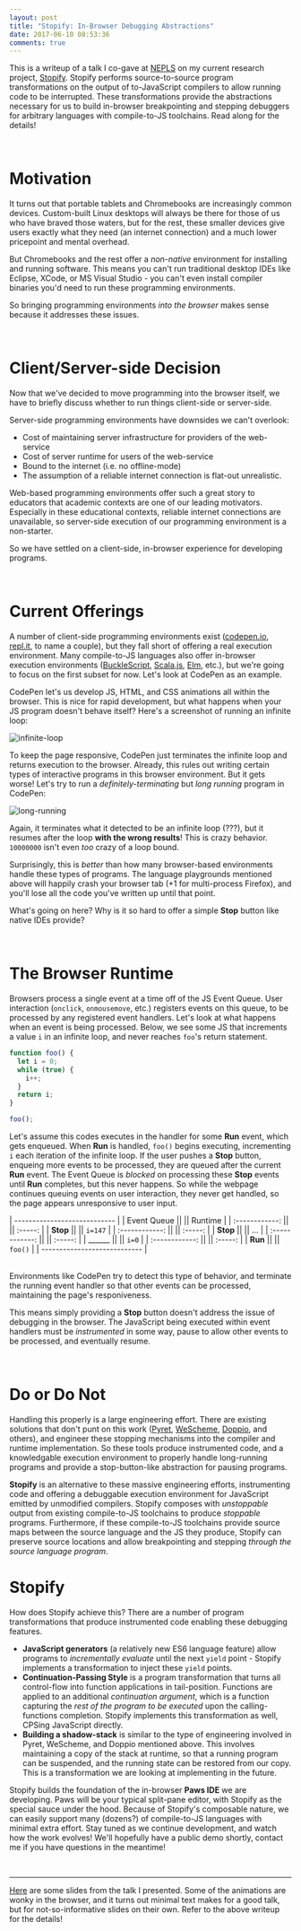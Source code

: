 ```yaml
---
layout: post
title: "Stopify: In-Browser Debugging Abstractions"
date: 2017-06-10 08:53:36
comments: true
---
```


This is a writeup of a talk I co-gave at
[NEPLS](http://www.nepls.org/Events/31/) on my current research project,
[Stopify](http://github.com/plasma-umass/Stopify). Stopify performs source-to-source
program transformations on the output of to-JavaScript compilers to allow
running code to be interrupted. These transformations provide the abstractions
necessary for us to build in-browser breakpointing and stepping debuggers for
arbitrary languages with compile-to-JS toolchains. Read along for the details!

<br />

Motivation
===

It turns out that portable tablets and Chromebooks are increasingly common
devices. Custom-built Linux desktops will always be there for those of us who
have braved those waters, but for the rest, these smaller devices give users
exactly what they need (an internet connection) and a much lower pricepoint and
mental overhead.

But Chromebooks and the rest offer a _non-native_ environment for installing and
running software. This means you can't run traditional desktop IDEs like
Eclipse, XCode, or MS Visual Studio - you can't even install compiler binaries
you'd need to run these programming environments.

So bringing programming environments _into the browser_ makes sense because it
addresses these issues.

<br />

Client/Server-side Decision
===

Now that we've decided to move programming into the browser itself, we have to
briefly discuss whether to run things client-side or server-side.

Server-side programming environments have downsides we can't overlook:
 - Cost of maintaining server infrastructure for providers of the web-service
 - Cost of server runtime for users of the web-service
 - Bound to the internet (i.e. no offline-mode)
 - The assumption of a reliable internet connection is flat-out unrealistic.

Web-based programming environments offer such a great story to educators that
academic contexts are one of our leading motivators. Especially in these
educational contexts, reliable internet connections are unavailable, so
server-side execution of our programming environment is a non-starter.

So we have settled on a client-side, in-browser experience for developing
programs.

<br />

Current Offerings
===

A number of client-side programming environments exist
([codepen.io](https://codepen.io), [repl.it](https://repl.it), to name a
couple), but they fall short of offering a real execution environment. Many
compile-to-JS languages also offer in-browser execution environments
([BuckleScript](http://bloomberg.github.io/bucklescript/js-demo/),
[Scala.js](https://scalafiddle.io/), [Elm](http://elm-lang.org/try), etc.), but
we're going to focus on the first subset for now. Let's look at CodePen as an
example.

CodePen let's us develop JS, HTML, and CSS animations all within the browser.
This is nice for rapid development, but what happens when your JS program
doesn't behave itself? Here's a screenshot of running an infinite loop:

![infinite-loop](/images/codepen-infinite-loop.png)

To keep the page responsive, CodePen just terminates the infinite loop and
returns execution to the browser. Already, this rules out writing certain types
of interactive programs in this browser environment. But it gets worse! Let's
try to run a _definitely-terminating_ but _long running_ program in CodePen:

![long-running](/images/codepen-long-running.png)

Again, it terminates what it detected to be an infinite loop (???), but it
resumes after the loop **with the wrong results**! This is crazy behavior.
`10000000` isn't even _too_ crazy of a loop bound.

Surprisingly, this is _better_ than how many browser-based environments handle
these types of programs. The language playgrounds mentioned above will happily
crash your browser tab (+1 for multi-process Firefox), and you'll lose all the
code you've written up until that point.

What's going on here? Why is it so hard to offer a simple **Stop** button like
native IDEs provide?

<br />

The Browser Runtime
===

Browsers process a single event at a time off of the JS Event Queue. User
interaction (`onclick`, `onmousemove`, etc.) registers events on this queue, to
be processed by any registered event handlers. Let's look at what happens when
an event is being processed. Below, we see some JS that increments a value `i`
in an infinite loop, and never reaches `foo`'s return statement.

```js
function foo() {
  let i = 0;
  while (true) {
    i++;
  }
  return i;
}

foo();
```

Let's assume this codes executes in the handler for some **Run** event, which
gets enqueued. When **Run** is handled, `foo()` begins executing, incrementing
`i` each iteration of the infinite loop. If the user pushes a **Stop** button,
enqueing more events to be processed, they are queued after the current **Run**
event. The Event Queue is _blocked_ on processing these **Stop** events until
**Run** completes, but this never happens. So while the webpage continues
queuing events on user interaction, they never get handled, so the page appears
unresponsive to user input.

| ---------------------------- |
|   Event Queue  || || Runtime |
| :------------: || || :-----: |
|    **Stop**    || || `i=147` |
| :------------: || || :-----: |
|    **Stop**    || ||   ...   |
| :------------: || || :-----: |
|  \_\_\_\_\_\_  || ||  `i=0`  |
| :------------: || || :-----: |
|    **Run**     || || `foo()` |
| ---------------------------- |

<br />
Environments like CodePen try to detect this type of behavior, and terminate the
running event handler so that other events can be processed, maintaining the
page's responiveness.

This means simply providing a **Stop** button doesn't address the issue of
debugging in the browser. The JavaScript being executed within event handlers
must be _instrumented_ in some way, pause to allow other events to be processed,
and eventually resume.

<br />

Do or Do Not
===

Handling this properly is a large engineering effort. There are existing
solutions that don't punt on this work ([Pyret](http://code.pyret.org),
[WeScheme](http://wescheme.org), [Doppio](http://plasma-umass.github.io/doppio-demo/),
and others), and engineer these stopping mechanisms into the compiler and
runtime implementation. So these tools produce instrumented code, and a
knowledgable execution environment to properly handle long-running programs and
provide a stop-button-like abstraction for pausing programs.

**Stopify** is an alternative to these massive engineering efforts,
instrumenting code and offering a debuggable execution environment for
JavaScript emitted by unmodified compilers. Stopify composes with _unstoppable_
output from existing compile-to-JS toolchains to produce _stoppable_ programs.
Furthermore, if these compile-to-JS toolchains provide source maps between the
source language and the JS they produce, Stopify can preserve source locations
and allow breakpointing and stepping _through the source language program_.

Stopify
===

How does Stopify achieve this? There are a number of program transformations
that produce instrumented code enabling these debugging features.
 - **JavaScript generators** (a relatively new ES6 language feature) allow
   programs to _incrementally evaluate_ until the next `yield` point - Stopify
   implements a transformation to inject these `yield` points.
 - **Continuation-Passing Style** is a program transformation that turns all
   control-flow into function applications in tail-position. Functions are
   applied to an additional _continuation argument_, which is a function
   capturing the _rest of the program to be executed_ upon the calling-functions
   completion. Stopify implements this transformation as well, CPSing JavaScript
   directly.
 - **Building a shadow-stack** is similar to the type of engineering involved in
   Pyret, WeScheme, and Doppio mentioned above. This involves maintaining a copy
   of the stack at runtime, so that a running program can be suspended, and the
   running state can be restored from our copy. This is a transformation we are
   looking at implementing in the future.

Stopify builds the foundation of the in-browser **Paws IDE** we are developing.
Paws will be your typical split-pane editor, with Stopify as the special sauce
under the hood. Because of Stopify's composable nature, we can easily support
many (dozens?) of compile-to-JS languages with minimal extra effort. Stay tuned
as we continue development, and watch how the work evolves! We'll hopefully have
a public demo shortly, contact me if you have questions in the meantime!

<br />

---

[Here](/Stopify-NEPLS) are some slides from the talk I presented. Some of the
animations are wonky in the browser, and it turns out minimal text makes for a
good talk, but for not-so-informative slides on their own. Refer to the above
writeup for the details!
